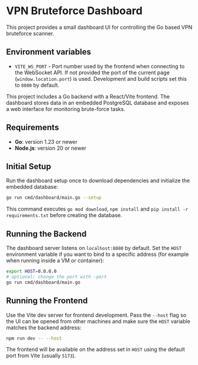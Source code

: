 # VPN Bruteforce Dashboard

This project provides a small dashboard UI for controlling the Go based VPN bruteforce scanner.

## Environment variables

- `VITE_WS_PORT` - Port number used by the frontend when connecting to the WebSocket API. If not provided the port of the current page (`window.location.port`) is used. Development and build scripts set this to `8080` by default.

This project includes a Go backend with a React/Vite frontend. The dashboard stores data in an embedded PostgreSQL database and exposes a web interface for monitoring brute-force tasks.

## Requirements

- **Go**: version 1.23 or newer
- **Node.js**: version 20 or newer

## Initial Setup

Run the dashboard setup once to download dependencies and initialize the embedded database:

```bash
go run cmd/dashboard/main.go --setup
```

This command executes `go mod download`, `npm install` and `pip install -r requirements.txt` before creating the database.

## Running the Backend

The dashboard server listens on `localhost:8080` by default. Set the `HOST` environment variable if you want to bind to a specific address (for example when running inside a VM or container):

```bash
export HOST=0.0.0.0
# optional: change the port with -port
go run cmd/dashboard/main.go
```

## Running the Frontend

Use the Vite dev server for frontend development. Pass the `--host` flag so the UI can be opened from other machines and make sure the `HOST` variable matches the backend address:

```bash
npm run dev -- --host
```

The frontend will be available on the address set in `HOST` using the default port from Vite (usually `5173`).
